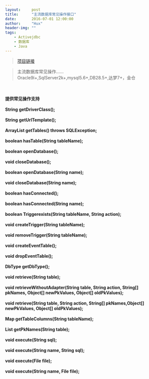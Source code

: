 ```yaml
---
layout:     post
title:      "主流数据库常见操作接口"
date:       2016-07-01 12:00:00
author:     "Hux"
header-img: ""
tags:
    - Activejdbc
    - 数据库
    - Java
---
```



> [项目链接](https://github.com/teclan/declan-activejdbc)


<div>
    <blockquote>主流数据库常见操作……
        <br>Oracle9i+,SqlServer2k+,mysql5.6+,DB28.5+,达梦7+，金仓</blockquote>
  <br>
  <br><b>  提供常见操作支持
  <br>
  <br><b> String getDriverClass();
  <br>
  <br><b> String getUrlTemplate();
  <br>
  <br><b> ArrayList<String> getTables() throws SQLException;
  <br>
  <br><b> boolean hasTable(String tableName);
  <br>
  <br><b> boolean openDatabase();
  <br>
  <br><b> void closeDatabase();
  <br>
  <br><b> boolean openDatabase(String name);
  <br>
  <br><b> void closeDatabase(String name);
  <br>
  <br><b> boolean hasConnected();
  <br>
  <br><b> boolean hasConnected(String name);
  <br>
  <br><b> boolean Triggerexists(String tableName, String action);
  <br>
  <br><b> void createTrigger(String tableName);
  <br>
  <br><b> void removeTrigger(String tableName);
  <br>
  <br><b> void createEventTable();
  <br>
  <br><b> void dropEventTable();
  <br>
  <br><b> DbType getDbType();
  <br>
  <br><b> void retrieve(String table);
  <br>
  <br><b> void retrieveWithoutAdapter(String table, String action, String[] pkNames, Object[] newPkValues, Object[] oldPkValues);
  <br>
  <br><b> void retrieve(String table, String action, String[] pkNames,Object[] newPkValues, Object[] oldPkValues);
  <br>
  <br><b> Map<String, String> getTableColumns(String tableName);
  <br>
  <br><b> List<String> getPkNames(String table);
  <br>
  <br><b> void execute(String sql);
  <br>
  <br><b> void execute(String name, String sql);
  <br>
  <br><b> void execute(File file);
  <br>
  <br><b> void execute(String name, File file);
</div>
